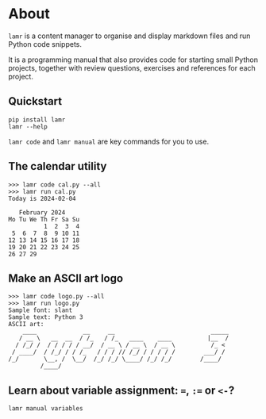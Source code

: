 # About

`lamr` is a content manager to organise and display markdown files and run Python code snippets.

It is a programming manual that also provides code for starting small Python projects,
together with review questions, exercises and references for each project.

## Quickstart

```console
pip install lamr
lamr --help
```

`lamr code` and `lamr manual` are key commands for you to use.

## The calendar utility

```console
>>> lamr code cal.py --all
>>> lamr run cal.py
Today is 2024-02-04

   February 2024
Mo Tu We Th Fr Sa Su
          1  2  3  4
 5  6  7  8  9 10 11
12 13 14 15 16 17 18
19 20 21 22 23 24 25
26 27 29
```

## Make an ASCII art logo

```console
>>> lamr code logo.py --all
>>> lamr run logo.py
Sample font: slant
Sample text: Python 3
ASCII art:
    ____             __     __                           _____
   / __ \   __  __  / /_   / /_   ____    ____          |__  /
  / /_/ /  / / / / / __/  / __ \ / __ \  / __ \          /_ <
 / ____/  / /_/ / / /_   / / / // /_/ / / / / /        ___/ /
/_/       \__, /  \__/  /_/ /_/ \____/ /_/ /_/        /____/
         /____/
```

## Learn about variable assignment: `=`, `:=` or `<-`?

```console
lamr manual variables
```
